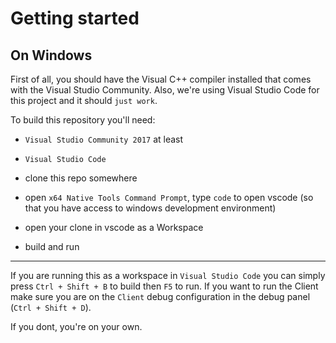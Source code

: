 # Getting started

## On Windows

First of all, you should have the Visual C++ compiler installed that comes with the Visual Studio Community.
Also, we're using Visual Studio Code for this project and it should `just work`.

To build this repository you'll need:
- `Visual Studio Community 2017` at least
- `Visual Studio Code`

- clone this repo somewhere
- open `x64 Native Tools Command Prompt`, type `code` to open vscode (so that you have access to windows development environment)
- open your clone in vscode as a Workspace
- build and run

---

If you are running this as a workspace in `Visual Studio Code` you can simply press `Ctrl + Shift + B` to build then `F5` to run.
If you want to run the Client make sure you are on the `Client` debug configuration in the debug panel (`Ctrl + Shift + D`).

If you dont, you're on your own.

